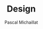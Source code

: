 ---
title: "Design"
author: ["Pascal Michaillat"]
description: "Minimalist design templates for academic papers, academic presentations, academic websites, and scientific figures. Built with LaTeX, Hugo, and MATLAB."
cover:
    image: "/design.png"
    alt: "Minimalist Hugo template for academic websites"
---